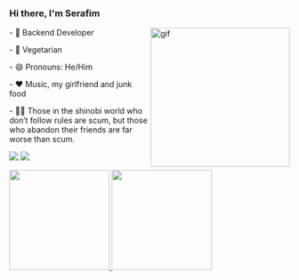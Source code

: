 ### Hi there, I'm Serafim
  <img align="right" alt="gif" height="250" src="https://cdn.discordapp.com/attachments/577640116655226900/938515822593343488/download.gif">
  
  <p>- 🔭 Backend Developer</p>
  <p>- 🌱 Vegetarian </p>
  <p>- 😄 Pronouns: He/Him</p>
  <p>- ❤️ Music, my girlfriend and junk food</p>
  <p>- 🐱‍👤 Those in the shinobi world who don’t follow rules are scum, but those who abandon their friends are far worse than scum.</p>
  
  <a href = "mailto:gabriel.am.serafa@gmail.com"><img src="https://img.shields.io/badge/-Gmail-%23333?style=for-the-badge&logo=gmail&logoColor=white" target="_blank"></a>
  <a href="https://linkedin.com/in/gabrielserafa/" target="_blank"><img src="https://img.shields.io/badge/-LinkedIn-%230077B5?style=for-the-badge&logo=linkedin&logoColor=white" target="_blank"></a> 
  


  <a href="https://github.com/gseraf1m">
  <img height="180em" src="https://github-readme-stats.vercel.app/api?username=gseraf1m&show_icons=true&theme=buefy&include_all_commits=true&count_private=true&hide_rank=true"/>
  <img height="180em" src="https://github-readme-stats.vercel.app/api/top-langs/?username=gseraf1m&layout=compact&langs_count=10&theme=buefy"/>
